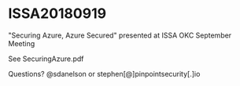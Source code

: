 # ISSA20180919
"Securing Azure, Azure Secured" presented at ISSA OKC September Meeting

See SecuringAzure.pdf

Questions? @sdanelson or stephen[@]pinpointsecurity[.]io
